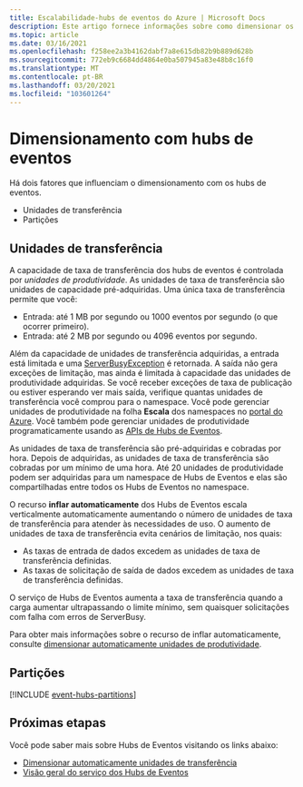 ```yaml
---
title: Escalabilidade-hubs de eventos do Azure | Microsoft Docs
description: Este artigo fornece informações sobre como dimensionar os hubs de eventos do Azure usando partições e unidades de produtividade.
ms.topic: article
ms.date: 03/16/2021
ms.openlocfilehash: f258ee2a3b4162dabf7a8e615db82b9b889d628b
ms.sourcegitcommit: 772eb9c6684dd4864e0ba507945a83e48b8c16f0
ms.translationtype: MT
ms.contentlocale: pt-BR
ms.lasthandoff: 03/20/2021
ms.locfileid: "103601264"
---
```

# <a name="scaling-with-event-hubs"></a>Dimensionamento com hubs de eventos

Há dois fatores que influenciam o dimensionamento com os hubs de eventos.
*   Unidades de transferência
*   Partições

## <a name="throughput-units"></a>Unidades de transferência

A capacidade de taxa de transferência dos hubs de eventos é controlada por *unidades de produtividade*. As unidades de taxa de transferência são unidades de capacidade pré-adquiridas. Uma única taxa de transferência permite que você:

* Entrada: até 1 MB por segundo ou 1000 eventos por segundo (o que ocorrer primeiro).
* Entrada: até 2 MB por segundo ou 4096 eventos por segundo.

Além da capacidade de unidades de transferência adquiridas, a entrada está limitada e uma [ServerBusyException](/dotnet/api/microsoft.azure.eventhubs.serverbusyexception) é retornada. A saída não gera exceções de limitação, mas ainda é limitada à capacidade das unidades de produtividade adquiridas. Se você receber exceções de taxa de publicação ou estiver esperando ver mais saída, verifique quantas unidades de transferência você comprou para o namespace. Você pode gerenciar unidades de produtividade na folha **Escala** dos namespaces no [portal do Azure](https://portal.azure.com). Você também pode gerenciar unidades de produtividade programaticamente usando as [APIs de Hubs de Eventos](./event-hubs-samples.md).

As unidades de taxa de transferência são pré-adquiridas e cobradas por hora. Depois de adquiridas, as unidades de taxa de transferência são cobradas por um mínimo de uma hora. Até 20 unidades de produtividade podem ser adquiridas para um namespace de Hubs de Eventos e elas são compartilhadas entre todos os Hubs de Eventos no namespace.

O recurso **inflar automaticamente** dos Hubs de Eventos escala verticalmente automaticamente aumentando o número de unidades de taxa de transferência para atender às necessidades de uso. O aumento de unidades de taxa de transferência evita cenários de limitação, nos quais:

- As taxas de entrada de dados excedem as unidades de taxa de transferência definidas.
- As taxas de solicitação de saída de dados excedem as unidades de taxa de transferência definidas.

O serviço de Hubs de Eventos aumenta a taxa de transferência quando a carga aumentar ultrapassando o limite mínimo, sem quaisquer solicitações com falha com erros de ServerBusy. 

Para obter mais informações sobre o recurso de inflar automaticamente, consulte [dimensionar automaticamente unidades de produtividade](event-hubs-auto-inflate.md).

## <a name="partitions"></a>Partições
[!INCLUDE [event-hubs-partitions](../../includes/event-hubs-partitions.md)]




## <a name="next-steps"></a>Próximas etapas
Você pode saber mais sobre Hubs de Eventos visitando os links abaixo:

- [Dimensionar automaticamente unidades de transferência](event-hubs-auto-inflate.md)
- [Visão geral do serviço dos Hubs de Eventos](./event-hubs-about.md)
